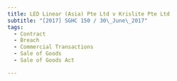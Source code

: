 ```yaml
---
title: LED Linear (Asia) Pte Ltd v Krislite Pte Ltd 
subtitle: "[2017] SGHC 150 / 30\_June\_2017"
tags:
  - Contract
  - Breach
  - Commercial Transactions
  - Sale of Goods
  - Sale of Goods Act

---
```


